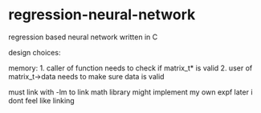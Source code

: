 # regression-neural-network
regression based neural network written in C



design choices:


memory:
    1. caller of function needs to check if matrix_t* is valid
    2. user of matrix_t->data needs to make sure data is valid


must link with -lm to link math library
    might implement my own expf later i dont feel like linking
